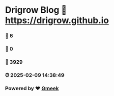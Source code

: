 # Drigrow Blog :link: https://drigrow.github.io 
### :page_facing_up: [6](https://drigrow.github.io/tag.html) 
### :speech_balloon: 0 
### :hibiscus: 3929 
### :alarm_clock: 2025-02-09 14:38:49 
### Powered by :heart: [Gmeek](https://github.com/Meekdai/Gmeek)
